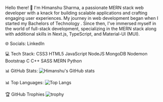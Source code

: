 Hello there! 👋 I'm Himanshu Sharma, a passionate MERN stack web developer with a knack for building scalable applications and crafting engaging user experiences. My journey in web development began when I started my Bachelors of Technology . Since then, I've immersed myself in the world of full-stack development, specializing in the MERN stack along with additional skills in Next.js, TypeScript, and Material-UI (MUI).

🌐 Socials:
LinkedIn

💻 Tech Stack:
CSS3 HTML5 JavaScript NodeJS MongoDB Nodemon Bootstrap C C++ SASS MERN Python

📊 GitHub Stats:
![Himanshu's GitHub stats](https://github-readme-stats.vercel.app/api?username=HimanshuSharma0501&show_icons=true&theme=radical)


📊 Top Languages:
![Top Langs](https://github-readme-stats.vercel.app/api/top-langs/?username=HimanshuSharma0501&layout=compact&theme=radical)



🏆 GitHub Trophies
![trophy](https://github-profile-trophy.vercel.app/?username=HimanshuSharma0501&theme=radical)


